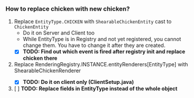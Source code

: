 ### How to replace chicken with new chicken?

1. Replace `EntityType.CHICKEN` with `ShearableChickenEntity` cast to `ChickenEntity`
   * Do it on Server and Client too
   * While EntityType is in Registry and not yet registered, you cannot change them. You have to change it after they are created.
   * [x] **TODO: Find out which event is fired after registry init and replace chicken there**  
2. Replace RenderingRegistry.INSTANCE.entityRenderers[EntityType<ChickenEntity>] with ShearableChickenRenderer
   * [x] **TODO: Do it on client only (ClientSetup.java)**  
3. [ ] **TODO: Replace fields in EntityType<ChickenEntity> instead of the whole object**

